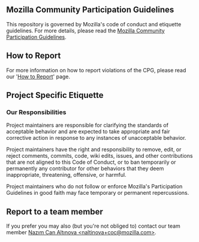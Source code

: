 ## Mozilla Community Participation Guidelines

This repository is governed by Mozilla's code of conduct and etiquette guidelines.
For more details, please read the
[Mozilla Community Participation Guidelines](https://www.mozilla.org/about/governance/policies/participation/).

## How to Report

For more information on how to report violations of the CPG, please read our '[How to Report](https://www.mozilla.org/en-US/about/governance/policies/participation/reporting/)' page.

## Project Specific Etiquette

### Our Responsibilities

Project maintainers are responsible for clarifying the standards of acceptable
behavior and are expected to take appropriate and fair corrective action in
response to any instances of unacceptable behavior.

Project maintainers have the right and responsibility to remove, edit, or
reject comments, commits, code, wiki edits, issues, and other contributions
that are not aligned to this Code of Conduct, or to ban temporarily or
permanently any contributor for other behaviors that they deem inappropriate,
threatening, offensive, or harmful.

Project maintainers who do not follow or enforce Mozilla's Participation Guidelines in good
faith may face temporary or permanent repercussions.

## Report to a team member

If you prefer you may also (but you're not obliged to) contact our team member
[Nazım Can Altınova \<naltinova+coc@mozilla.com\>](mailto:naltinova+coc@mozilla.com).
